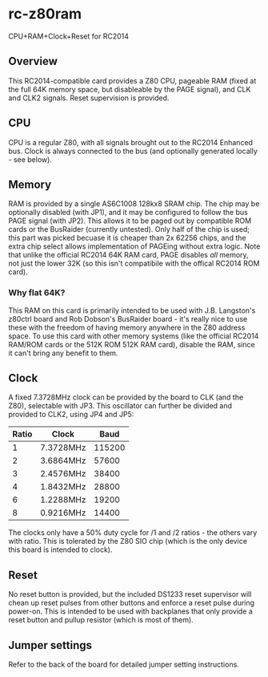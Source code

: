 # rc-z80ram
 CPU+RAM+Clock+Reset for RC2014

## Overview
This RC2014-compatible card provides a Z80 CPU, pageable RAM (fixed at the full 64K memory space, but disableable by the PAGE signal), and CLK and CLK2 signals. Reset supervision is provided.

## CPU
CPU is a regular Z80, with all signals brought out to the RC2014 Enhanced bus. Clock is always connected to the bus (and optionally generated locally - see below).

## Memory
RAM is provided by a single AS6C1008 128kx8 SRAM chip. The chip may be optionally disabled (with JP1), and it may be configured to follow the bus PAGE signal (with JP2). This allows it to be paged out by compatible ROM cards or the BusRaider (currently untested). Only half of the chip is used; this part was picked becuase it is cheaper than 2x 62256 chips, and the extra chip select allows implementation of PAGEing without extra logic. Note that unlike the official RC2014 64K RAM card, PAGE disables *all* memory, not just the lower 32K (so this isn't compatibile with the offical RC2014 ROM card).

### Why flat 64K?
This RAM on this card is primarily intended to be used with J.B. Langston's z80ctrl board and Rob Dobson's BusRaider board - it's really nice to use these with the freedom of having memory anywhere in the Z80 address space. To use this card with other memory systems (like the official RC2014 RAM/ROM cards or the 512K ROM 512K RAM card), disable the RAM, since it can't bring any benefit to them.

## Clock
A fixed 7.3728MHz clock can be provided by the board to CLK (and the Z80), selectable with JP3. This oscillator can further be divided and provided to CLK2, using JP4 and JP5:

| Ratio | Clock     | Baud   |
| ----- | --------- | ------ |
|     1 | 7.3728MHz | 115200 |
|     2 | 3.6864MHz |  57600 |
|     3 | 2.4576MHz |  38400 |
|     4 | 1.8432MHz |  28800 |
|     6 | 1.2288MHz |  19200 |
|     8 | 0.9216MHz |  14400 |

The clocks only have a 50% duty cycle for /1 and /2 ratios - the others vary with ratio. This is tolerated by the Z80 SIO chip (which is the only device this board is intended to clock).

## Reset
No reset button is provided, but the included DS1233 reset supervisor will chean up reset pulses from other buttons and enforce a reset pulse during power-on. This is intended to be used with backplanes that only provide a reset button and pullup resistor (which is most of them).

## Jumper settings
Refer to the back of the board for detailed jumper setting instructions.
